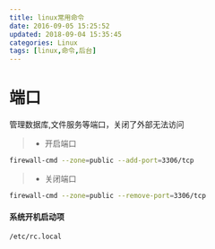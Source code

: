 ```yaml
---
title: linux常用命令
date: 2016-09-05 15:25:52
updated: 2018-09-04 15:35:45
categories: Linux
tags: [linux,命令,后台]
---
```

# 端口
管理数据库,文件服务等端口，关闭了外部无法访问

>* 开启端口

```bash
firewall-cmd --zone=public --add-port=3306/tcp
```

>* 关闭端口

```bash
firewall-cmd --zone=public --remove-port=3306/tcp
```

#### 系统开机启动项

`/etc/rc.local`

